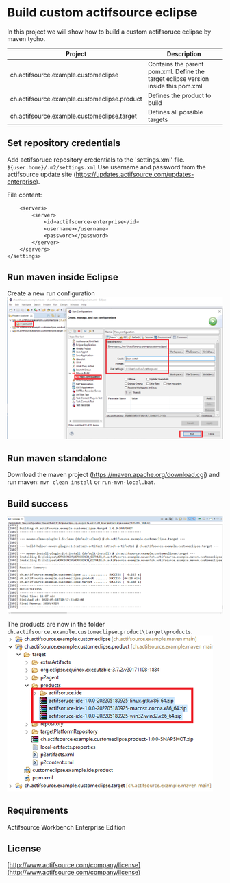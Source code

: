 # Build custom actifsource eclipse
In this project we will show how to build a custom actifsoruce eclipse by maven tycho.

|Project|Description|
|---|---|
|ch.actifsource.example.customeclipse|Contains the parent pom.xml. Define the target eclipse version inside this pom.xml|
|ch.actifsource.example.customeclipse.product|Defines the product to build|
|ch.actifsource.example.customeclipse.target|Defines all possible targets|

## Set repository credentials
Add actifsoruce repository credentials to the 'settings.xml' file. ```${user.home}/.m2/settings.xml```
Use username and password from the actifsource update site (https://updates.actifsource.com/updates-enterprise).

File content:
```<settings>
    <servers>
        <server>
            <id>actifsource-enterprise</id>
            <username></username>
            <password></password>
        </server>
    </servers>
</settings>
```

## Run maven inside Eclipse
Create a new run configuration
![Eclipse run configuration](images/runinsideeclipse.png)

## Run maven standalone
Download the maven project (https://maven.apache.org/download.cgi)
and run maven: ``` mvn clean install ``` or ```run-mvn-local.bat```.

## Build success
![Eclipse run configuration](images/consolelog.png)

The products are now in the folder ```ch.actifsource.example.customeclipse.product\target\products```.
![Eclipse run configuration](images/products.png)

## Requirements
Actifsource Workbench Enterprise Edition

## License
[http://www.actifsource.com/company/license](http://www.actifsource.com/company/license)
